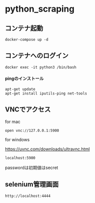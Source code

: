# python_scraping

## コンテナ起動
```commandline
docker-compose up -d
```

## コンテナへのログイン
```commandline
docker exec -it python3 /bin/bash
```

#### pingのインストール
```commandline
apt-get update
apt-get install iputils-ping net-tools
```

## VNCでアクセス

for mac
```commandline
open vnc://127.0.0.1:5900
```

for windows

https://uvnc.com/downloads/ultravnc.html
```commandline
localhost:5900
```

passwordは初期値はsecret

## selenium管理画面

```commandline
http://localhost:4444
```

